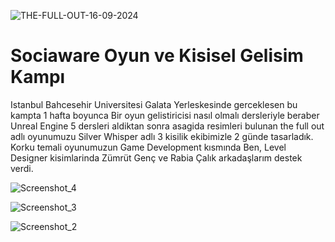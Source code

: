 ![THE-FULL-OUT-16-09-2024](https://github.com/user-attachments/assets/cba3a596-df67-41f6-93dc-e3020330d62a)

# Sociaware Oyun ve Kisisel Gelisim Kampı
Istanbul Bahcesehir Universitesi Galata Yerleskesinde gerceklesen bu kampta 1 hafta boyunca Bir oyun gelistiricisi nasıl olmalı dersleriyle beraber Unreal Engine 5 dersleri aldiktan sonra asagida resimleri bulunan the full out adlı oyunumuzu Silver Whisper adlı 3 kisilik ekibimizle 2 günde tasarladık. Korku temali oyunumuzun Game Development kısmında Ben, Level Designer kisimlarinda Zümrüt Genç ve Rabia Çalık arkadaşlarım destek verdi.

![Screenshot_4](https://github.com/user-attachments/assets/562bf71a-11d9-4d5f-a326-72fba1f3bd89)

![Screenshot_3](https://github.com/user-attachments/assets/a39cad9c-3ac5-409d-8172-849e28f72147)

![Screenshot_2](https://github.com/user-attachments/assets/3ee4b1e4-4d65-4f82-b391-81493cf426fd)
